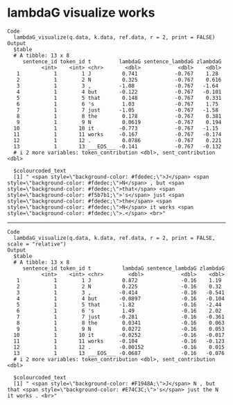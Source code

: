 # lambdaG visualize works

    Code
      lambdaG_visualize(q.data, k.data, ref.data, r = 2, print = FALSE)
    Output
      $table
      # A tibble: 13 x 8
         sentence_id token_id t         lambdaG sentence_lambdaG zlambdaG
               <int>    <int> <chr>       <dbl>            <dbl>    <dbl>
       1           1        1 J          0.741            -0.767    1.28 
       2           1        2 N          0.325            -0.767    0.616
       3           1        3 ,         -1.08             -0.767   -1.64 
       4           1        4 but       -0.122            -0.767   -0.101
       5           1        5 that       0.148            -0.767    0.331
       6           1        6 's         1.03             -0.767    1.75 
       7           1        7 just      -1.05             -0.767   -1.58 
       8           1        8 the        0.178            -0.767    0.381
       9           1        9 N          0.0619           -0.767    0.194
      10           1       10 it        -0.773            -0.767   -1.15 
      11           1       11 works     -0.167            -0.767   -0.174
      12           1       12 .          0.0786           -0.767    0.221
      13           1       13 ___EOS___ -0.141            -0.767   -0.132
      # i 2 more variables: token_contribution <dbl>, sent_contribution <dbl>
      
      $colourcoded_text
      [1] " <span style=\"background-color: #fdedec;\">J</span> <span style=\"background-color: #fdedec;\">N</span> , but <span style=\"background-color: #fdedec;\">that</span> <span style=\"background-color: #f5b7b1;\">'s</span> just <span style=\"background-color: #fdedec;\">the</span> <span style=\"background-color: #fdedec;\">N</span> it works <span style=\"background-color: #fdedec;\">.</span> <br>"
      

---

    Code
      lambdaG_visualize(q.data, k.data, ref.data, r = 2, print = FALSE, scale = "relative")
    Output
      $table
      # A tibble: 13 x 8
         sentence_id token_id t          lambdaG sentence_lambdaG zlambdaG
               <int>    <int> <chr>        <dbl>            <dbl>    <dbl>
       1           1        1 J          0.872              -0.16    1.19 
       2           1        2 N          0.225              -0.16    0.32 
       3           1        3 ,         -0.414              -0.16   -0.541
       4           1        4 but       -0.0897             -0.16   -0.104
       5           1        5 that      -1.82               -0.16   -2.44 
       6           1        6 's         1.49               -0.16    2.02 
       7           1        7 just      -0.281              -0.16   -0.361
       8           1        8 the        0.0341             -0.16    0.063
       9           1        9 N          0.0272             -0.16    0.053
      10           1       10 it        -0.0252             -0.16   -0.017
      11           1       11 works     -0.104              -0.16   -0.123
      12           1       12 .         -0.00152            -0.16    0.015
      13           1       13 ___EOS___ -0.0687             -0.16   -0.076
      # i 2 more variables: token_contribution <dbl>, sent_contribution <dbl>
      
      $colourcoded_text
      [1] " <span style=\"background-color: #F1948A;\">J</span> N , but that <span style=\"background-color: #E74C3C;\">'s</span> just the N it works . <br>"
      

